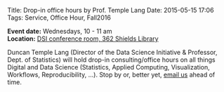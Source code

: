 Title: Drop-in office hours by Prof. Temple Lang 
Date: 2015-05-15 17:06
Tags: Service, Office Hour, Fall2016

**Event date:** Wednesdays, 10 - 11 am      
**Location:** [DSI conference room, 362 Shields Library]({filename}../../pages/Page_Directions.md)     

Duncan Temple Lang (Director of the Data Science Initiative & Professor, Dept.
of Statistics) will hold drop-in consulting/office hours on all things Digital
and Data Science (Statistics, Applied Computing, Visualization, Workflows,
Reproducibility, ...). Stop by or, better yet, [email us](mailto:datascience@ucdavis.edu) ahead of time.
